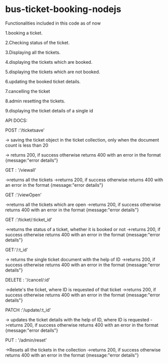 # bus-ticket-booking-nodejs


Functionalities included in this code as of now 

1.booking a ticket.

2.Checking status of the ticket.

3.Displaying all the tickets.

4.displaying the tickets which are booked.

5.displaying the tickets which are not booked.

6.updating the booked ticket details.

7.cancelling the ticket

8.admin resetting the tickets.

9.displaying the ticket details of a single id




API DOCS:


POST :'/ticketsave'

-> saving the ticket object in the ticket collection, only when the document count is less than 20

-> returns 200, if success otherwise returns 400 with an error in the format {message:"error details"}


GET : '/viewall'

->returns all the tickets
->returns 200, if success otherwise returns 400 with an error in the format {message:"error details"}


GET :'/viewOpen'

->returns all the tickets which are open
->returns 200, if success otherwise returns 400 with an error in the format {message:"error details"}


GET :'/ticket/:ticket_id'

->returns the status of a ticket, whether it is booked or not 
->returns 200, if success otherwise returns 400 with an error in the format {message:"error details"}



GET:'/:t_id'

-> returns the single ticket document with the help of ID
->returns 200, if success otherwise returns 400 with an error in the format {message:"error details"}


DELETE : '/cancel/:id'

->delete's the ticket, where ID is requested of that ticket
->returns 200, if success otherwise returns 400 with an error in the format {message:"error details"}


PATCH :'/update/:t_id'


-> updates the ticket details with the help of ID, where ID is requested
->returns 200, if success otherwise returns 400 with an error in the format {message:"error details"}


PUT : '/admin/reset'

->Resets all the tickets in the collection 
->returns 200, if success otherwise returns 400 with an error in the format {message:"error details"}